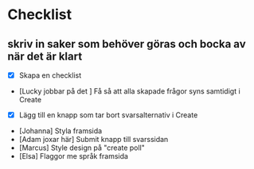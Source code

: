 # Checklist

## skriv in saker som behöver göras och bocka av när det är klart

- [x] Skapa en checklist
- [Lucky jobbar på det ] Få så att alla skapade frågor syns samtidigt i Create
- [x] Lägg till en knapp som tar bort svarsalternativ i Create
- [Johanna] Styla framsida
- [Adam joxar här] Submit knapp till svarssidan
- [Marcus] Style design på "create poll"
- [Elsa] Flaggor me språk framsida
